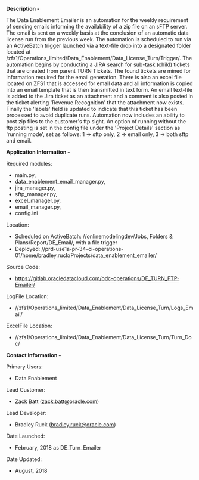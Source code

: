 **Description -**

The Data Enablement Emailer is an automation for the weekly requirement of sending emails informing the availability
of a zip file on an sFTP server. The email is sent on a weekly basis at the conclusion of an automatic data license
run from the previous week. The automation is scheduled to run via an ActiveBatch trigger launched via a text-file
drop into a designated folder located at /zfs1/Operations_limited/Data_Enablement/Data_License_Turn/Trigger/.
The automation begins by conducting a JIRA search for sub-task (child) tickets that are created from parent TURN
Tickets. The found tickets are mined for information required for the email generation.  There is also an excel file
located on ZFS1 that is accessed for email data and all information is copied into an email template that is then
transmitted in text form. An email text-file is added to the Jira ticket as an attachment and a comment is also posted
in the ticket alerting 'Revenue Recognition' that the attachment now exists. Finally the 'labels' field is updated to
indicate that this ticket has been processed to avoid duplicate runs. Automation now includes an ability to post zip 
files to the customer's ftp sight. An option of running without the ftp posting is set in the config file under the 
'Project Details' section as 'running mode', set as follows: 
1 -> sftp only, 2 -> email only, 3 -> both sftp and email.

**Application Information -**

Required modules: <ul>
                  <li>main.py,
                  <li>data_enablement_email_manager.py,
                  <li>jira_manager.py,
                  <li>sftp_manager.py,
                  <li>excel_manager.py,
                  <li>email_manager.py,
                  <li>config.ini
                  </ul>
                  
Location:         <ul>
                  <li>Scheduled on ActiveBatch: //onlinemodelingdev/Jobs, Folders & Plans/Report/DE_Email/, 
                                                                                                    with a file trigger
                  <li>Deployed:  //prd-use1a-pr-34-ci-operations-01/home/bradley.ruck/Projects/data_enablement_emailer/
                  </ul>

Source Code:      <ul>
                  <li>https://gitlab.oracledatacloud.com/odc-operations/DE_TURN_FTP-Emailer/
                  </ul>

LogFile Location: <ul>
                  <li>//zfs1/Operations_limited/Data_Enablement/Data_License_Turn/Logs_Email/
                  </ul>
                  
ExcelFile Location:<ul>
                   <li>//zfs1/Operations_limited/Data_Enablement/Data_License_Turn/Turn_Doc/
                   </ul>

**Contact Information -**

Primary Users:    <ul>
                  <li>Data Enablement
                  </ul>

Lead Customer:    <ul>
                  <li>Zack Batt (zack.batt@oracle.com)
                  </ul>

Lead Developer:   <ul>
                  <li>Bradley Ruck (bradley.ruck@oracle.com)
                  </ul>

Date Launched:    <ul>
                  <li>February, 2018 as DE_Turn_Emailer
                  </ul>
                  
Date Updated:     <ul>
                  <li>August, 2018
                  </ul>
                  
